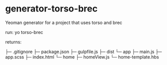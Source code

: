 # generator-torso-brec
Yeoman generator for a project that uses torso and brec

run: yo torso-brec

returns:
  
  ├─ .gitignore
  ├─ package.json
  ├─ gulpfile.js
  ├─ dist
  └─ app
     ├─ main.js
     ├─ app.scss
     ├─ index.html
     └─ home
        ├─ homeView.js
        └─ home-template.hbs
